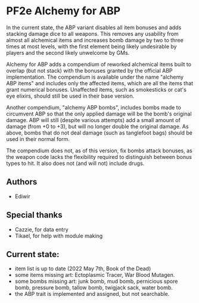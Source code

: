 # PF2e Alchemy for ABP

In the current state, the ABP variant disables all item bonuses and adds stacking damage dice to all weapons. This removes any usability from almost all alchemical items and increases bomb damage by two to three times at most levels, with the first element being likely undesirable by players and the second likely unwelcome by GMs.

Alchemy for ABP adds a compendium of reworked alchemical items built to overlap (but not stack) with the bonuses granted by the official ABP implementation. The compendium is available under the name "alchemy ABP items" and includes only the affected items, which are all the items that grant numerical bonuses. Unaffected items, such as smokesticks or cat's eye elixirs, should still be used in their base version.

Another compendium, "alchemy ABP bombs", includes bombs made to circumvent ABP so that the only applied damage will be the bomb's original damage. ABP will still (despite various attempts) add a small amount of damage (from +0 to +3), but will no longer double the original damage. As above, bombs that do not deal damage (such as tanglefoot bags) should be used in their normal form.

The compendium does not, as of this version, fix bombs attack bonuses, as the weapon code lacks the flexibility required to distinguish between bonus types to hit. It also does not (and will not) include drugs.

## Authors

- Ediwir

## Special thanks

- Cazzie, for data entry
- Tikael, for help with module making

## Current state:

- item list is up to date (2022 May 7th, Book of the Dead)
- some items missing art: Ectoplasmic Tracer, War Blood Mutagen.
- some bombs missing art: junk bomb, mud bomb, pernicious spore bomb, pressure bomb, tallow bomb, twigjack sack, water bomb.
- the ABP trait is implemented and assigned, but not searchable.
